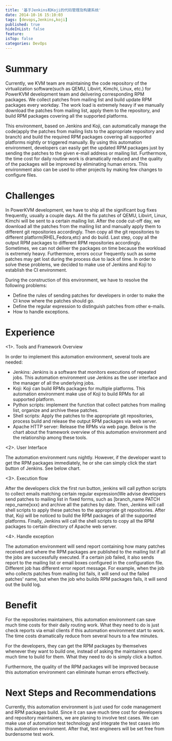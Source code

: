 ```yaml
---
title: '基于Jenkins和Koji的代码管理及构建系统'
date: 2014-10-16 15:10:03
tags: [devops,Jenkins,koji]
published: true
hideInList: false
feature: 
isTop: false
categories: DevOps
---
```


<h1>Summary</h1>

Currently, we KVM team are maintaining the code repository of the virtualization software(such as QEMU, Libvirt, Kimchi, Linux, etc.) for PowerKVM development team and delivering corresponding RPM packages. We collect patches from mailing list and build update RPM packages every workday. The work load is extremely heavy if we manually download the patches from mailing list, apply them to the repository, and build RPM packages covering all the supported platforms.

This environment, based on Jenkins and Koji, can automatically manage the code(apply the patches from mailing lists to the appropriate repository and branch) and build the required RPM packages covering all supported platforms nightly or triggered manually. By using this automation environment, developers can easily get the updated RPM packages just by sending the patches to the given e-mail address or mailing list. Furthermore, the time cost for daily routine work is dramatically reduced and the quality of the packages will be improved by eliminating human errors. This environment also can be used to other projects by making few changes to configure files.

<h1>Challenges</h1>

In PowerKVM development, we have to ship all the significant bug fixes frequently, usually a couple days. All the fix patches of QEMU, Libvirt, Linux, Kimchi will be sent to a certain mailing list. After the code cut-off day, we download all the patches from the mailing list and manually apply them to different git repositories accordingly. Then copy all the git repositories to different platform(RHEL,Fedora,etc) and do build. Last step, copy all the output RPM packages to different RPM repositories accordingly. Sometimes, we can not deliver the packages on time because the workload is extremely heavy. Furthermore, errors occur frequently such as some patches may get lost during the process due to lack of time. In order to solve these problems, we decided to make use of Jenkins and Koji to establish the CI environment.

During the construction of this environment, we have to resolve the following problems:

*   Define the rules of sending patches for developers in order to make the CI know where the patches should go.
*   Define the regular expression to distinguish patches from other e-mails.
*   How to handle exceptions.

<h1>Experience</h1>

<1>. Tools and Framework Overview

In order to implement this automation environment, several tools are needed:

*   Jenkins: Jenkins is a software that monitors executions of repeated jobs. This automation environment use Jenkins as the user interface and the manager of all the underlying jobs.
*   Koji: Koji can build RPMs packages for multiple platforms. This automation environment make use of Koji to build RPMs for all supported platform.
*   Python scripts: implement the function that collect patches from mailing list, organize and archive these patches.
*   Shell scripts: Apply the patches to the appropriate git repositories, process build and release the output RPM packages via web server.
*   Apache HTTP server: Release the RPMs via web page. Below is the chart about the framework overview of this automation environment and the relationship among these tools.

<2>. User Interface

The automation environment runs nightly. However, if the developer want to get the RPM packages immediately, he or she can simply click the start button of Jenkins. See below chart.

<3>. Execution flow

After the developers click the first run button, jenkins will call python scripts to collect emails matching certain regular expression(We advise developers send patches to mailing list in fixed forms, such as \[branch\_name PATCH repo\_name\]xxx) and archive all the patches by date. Then, Jenkins will call shell scripts to apply these patches to the appropriate git repositories. After that, Koji will be noticed to build the RPM packages of all the supported platforms. Finally, Jenkins will call the shell scripts to copy all the RPM packages to certain directory of Apache web server.

<4>. Handle exception

The automation environment will send report containing how many patches received and where the RPM packages are published to the mailing list if all the jobs are successfully executed. If a certain job failed, it also sends report to the mailing list or email boxes configured in the configuration file. Different job has different error report message. For example, when the job who collects patches from mailing list fails, it will send out the failed patches' name, but when the job who builds RPM packages fails, it will send out the build log.

<h1>Benefit</h1>

For the repositories maintainers, this automation environment can save much time costs for their daily routing work. What they need to do is just check reports via email clients if this automation environment start to work. The time costs dramatically reduce from several hours to a few minutes.

For the developers, they can get the RPM packages by themselves whenever they want to build one, instead of asking the maintainers spend much time to build for them. What they need to do is simply click a button.

Furthermore, the quality of the RPM packages will be improved because this automation environment can eliminate human errors effectively.

<h1>Next Steps and Recommendations</h1>

Currently, this automation environment is just used for code management and RPM packages build. Since it can save much time cost for developers and repository maintainers, we are planing to involve test cases. We can make use of automation test technology and integrate the test cases into this automation environment. After that, test engineers will be set free from burdensome test work.